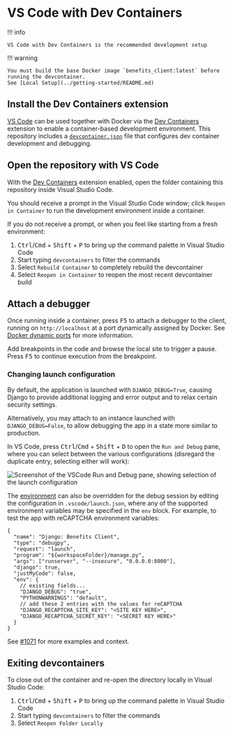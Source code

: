 # VS Code with Dev Containers

!!! info

    VS Code with Dev Containers is the recommended development setup

!!! warning

    You must build the base Docker image `benefits_client:latest` before running the devcontainer.
    See [Local Setup](../getting-started/README.md)

## Install the Dev Containers extension

[VS Code][vscode] can be used together with Docker via the [Dev Containers][vscode-containers] extension to enable a
container-based development environment. This repository includes a [`devcontainer.json`][config-file] file that configures
dev container development and debugging.

## Open the repository with VS Code

With the [Dev Containers][vscode-containers] extension enabled, open the folder containing this repository inside Visual
Studio Code.

You should receive a prompt in the Visual Studio Code window; click `Reopen in Container` to run the development environment
inside a container.

If you do not receive a prompt, or when you feel like starting from a fresh environment:

1. <kbd>Ctrl</kbd>/<kbd>Cmd</kbd> + <kbd>Shift</kbd> + <kbd>P</kbd> to bring up the command palette in Visual Studio Code
1. Start typing `devcontainers` to filter the commands
1. Select `Rebuild Container` to completely rebuild the devcontainer
1. Select `Reopen in Container` to reopen the most recent devcontainer build

## Attach a debugger

Once running inside a container, press <kbd>F5</kbd> to attach a debugger to the client, running on `http://localhost` at a port
dynamically assigned by Docker. See [Docker dynamic ports](./docker-dynamic-ports.md) for more information.

Add breakpoints in the code and browse the local site to trigger a pause. Press <kbd>F5</kbd> to continue execution from the breakpoint.

### Changing launch configuration

By default, the application is launched with `DJANGO_DEBUG=True`, causing Django to provide additional logging and error output and to relax certain security settings.

Alternatively, you may attach to an instance launched with `DJANGO_DEBUG=False`, to allow debugging the app in a state more similar to production.

In VS Code, press <kbd>Ctrl</kbd>/<kbd>Cmd</kbd> + <kbd>Shift</kbd> + <kbd>D</kbd> to open the `Run and Debug` pane, where you can select between the various configurations (disregard the duplicate entry, selecting either will work):

![Screenshot of the VSCode Run and Debug pane, showing selection of the launch configuration](img/vscode-debugger-launch-config.png)

The [environment](../configuration/environment-variables.md) can also be overridden for the debug session by editing the configuration in `.vscode/launch.json`, where any of the supported environment variables may be specified in the `env` block. For example, to test the app with reCAPTCHA environment variables:

```jsonc
{
  "name": "Django: Benefits Client",
  "type": "debugpy",
  "request": "launch",
  "program": "${workspaceFolder}/manage.py",
  "args": ["runserver", "--insecure", "0.0.0.0:8000"],
  "django": true,
  "justMyCode": false,
  "env": {
    // existing fields...
    "DJANGO_DEBUG": "true",
    "PYTHONWARNINGS": "default",
    // add these 2 entries with the values for reCAPTCHA
    "DJANGO_RECAPTCHA_SITE_KEY": "<SITE KEY HERE>",
    "DJANGO_RECAPTCHA_SECRET_KEY": "<SECRET KEY HERE>"
  }
}
```

See [#1071](https://github.com/cal-itp/benefits/pull/1071) for more examples and context.

## Exiting devcontainers

To close out of the container and re-open the directory locally in Visual Studio Code:

1. <kbd>Ctrl</kbd>/<kbd>Cmd</kbd> + <kbd>Shift</kbd> + <kbd>P</kbd> to bring up the command palette in Visual Studio Code
1. Start typing `devcontainers` to filter the commands
1. Select `Reopen Folder Locally`

[config-file]: https://github.com/cal-itp/benefits/blob/main/.devcontainer/devcontainer.json
[vscode]: https://code.visualstudio.com/
[vscode-containers]: https://code.visualstudio.com/docs/devcontainers/containers

